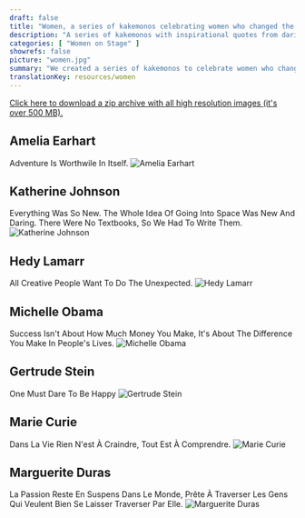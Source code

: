 ```yaml
---
draft: false
title: "Women, a series of kakemonos celebrating women who changed the world"
description: "A series of kakemonos with inspirational quotes from daring women who changed the world."
categories: [ "Women on Stage" ]
showrefs: false
picture: "women.jpg"
summary: "We created a series of kakemonos to celebrate women who changed the world. You can freely download and print them for your own use. All images are public domain. If you want to print them, the recommended format is 80 cm x 200 cm (approx. 31.49 inches by 78.7 inches) or smaller keeping the same proportions (e.g. 40 cm x  100 cm). The color space is FOGRA 39 and the bleed is 1 mm on every side."
translationKey: resources/women
---
```

 
[Click here to download a zip archive with all high resolution images (it's over 500 MB).](https://www.dropbox.com/s/8lyeeflfqlyjelm/women.zip?dl=1)

## Amelia Earhart
Adventure Is Worthwile In Itself.
![Amelia Earhart](amelia_earhart_thumb.jpg)

## Katherine Johnson
Everything Was So New. The Whole Idea Of Going Into Space Was New And Daring. There Were No Textbooks, So We Had To Write Them.
![Katherine Johnson](katherine_johnson_thumb.jpg)

## Hedy Lamarr
All Creative People Want To Do The Unexpected.
![Hedy Lamarr](hedy_lamarr_thumb.jpg)

## Michelle Obama
Success Isn't About How Much Money You Make, It's About The Difference You Make In People's Lives.
![Michelle Obama](michelle_obama_thumb.jpg)

## Gertrude Stein
One Must Dare To Be Happy
![Gertrude Stein](gertrude_stein_thumb.jpg)

## Marie Curie
Dans La Vie Rien N'est À Craindre, Tout Est À Comprendre.
![Marie Curie](/resources/women/marie_curie_thumb.jpg)

## Marguerite Duras
La Passion Reste En Suspens Dans Le Monde, Prête À Traverser Les Gens Qui Veulent Bien Se Laisser Traverser Par Elle.
![Marguerite Duras](marguerite_duras_thumb.jpg)
